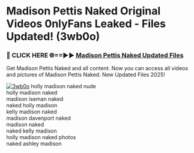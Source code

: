 # Madison Pettis Naked Original Videos 0nlyFans Leaked - Files Updated! (3wb0o)

<h3>🔴 CLICK HERE 🌐==►► <a href="https://tinyurl.com/up5wt9bj" rel="nofollow">Madison Pettis Naked Updated Files</a></h3>

Get Madison Pettis Naked and all content. Now you can access all videos and pictures of Madison Pettis Naked. New Updated Files 2025!

[![3wb0o](https://i.imgur.com/ABiUzMV.gif)](https://tinyurl.com/up5wt9bj)
holly madison naked nude<br>
holly madison naked<br>
madison iseman naked<br>
naked holly madison<br>
kelly madison naked<br>
madison davenport naked<br>
madison naked<br>
naked kelly madison<br>
holly madison naked photos<br>
naked ashley madison